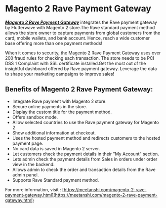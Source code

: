 # Magento 2 Rave Payment Gateway

[***Magento 2 Rave Payment Gateway***](https://meetanshi.com/magento-2-rave-payment-gateway.html) integrates the Rave payment gateway by Flutterwave with Magento 2 store.The Rave standard payment method allows the store owner to capture payments from global customers from the card, mobile wallets, and bank account. Hence, reach a wide customer base offering more than one payment methods!

When it comes to security, the Magento 2 Rave Payment Gateway uses over 200 fraud rules for checking each transaction. The store needs to be PCI DSS 1 Complaint with SSL certificate installed.Get the most out of the insightful dashboard offered by Rave payment gateway. Leverage the data to shape your marketing campaigns to improve sales!

## Benefits of Magento 2 Rave Payment Gateway: ##
* Integrate Rave payment with Magento 2 store.
* Secure online payments in the store.
* Display the custom title for the payment method.
* Offers sandbox mode.
* Allow selected countries to use the Rave payment gateway for Magento 2
* Show additional information at checkout.
* Uses the hosted payment method and redirects customers to the hosted payment page.
* No card data is saved in Magento 2 server.
* Let customers check the payment details in their "My Account" section.
* Lets admin check the payment details from Sales in orders under order view in the backend.
* Allows admin to check the order and transaction details from the Rave admin panel.
* Supports Rave Standard payment method.

For more information, visit : [https://meetanshi.com/magento-2-rave-payment-gateway.html](https://meetanshi.com/magento-2-rave-payment-gateway.html)
